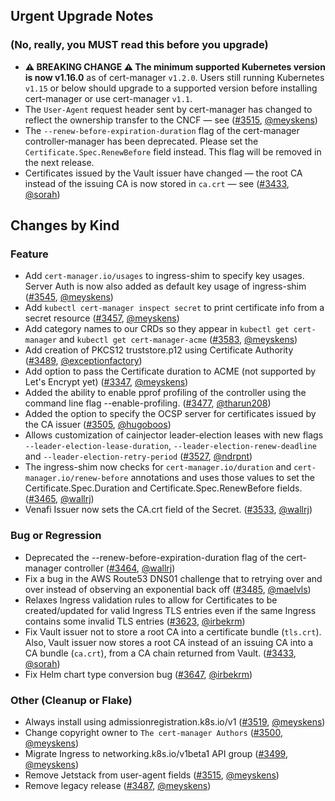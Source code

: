 ## Urgent Upgrade Notes

### (No, really, you MUST read this before you upgrade)

- **⚠️ BREAKING CHANGE ⚠️ The minimum supported Kubernetes version is now v1.16.0** as of cert-manager `v1.2.0`. Users still running Kubernetes `v1.15` or below should upgrade to a supported version before installing cert-manager or use cert-manager `v1.1`.
- The `User-Agent` request header sent by cert-manager has changed to reflect the ownership transfer to the CNCF — see ([#3515](https://github.com/jetstack/cert-manager/pull/3515), [@meyskens](https://github.com/meyskens))
- The `--renew-before-expiration-duration` flag of the cert-manager controller-manager has been deprecated. Please set the `Certificate.Spec.RenewBefore` field instead. This flag will be removed in the next release.
- Certificates issued by the Vault issuer have changed — the root CA instead of the issuing CA is now stored in `ca.crt` — see ([#3433](https://github.com/jetstack/cert-manager/pull/3433), [@sorah](https://github.com/sorah))

## Changes by Kind

### Feature

- Add  `cert-manager.io/usages` to ingress-shim to specify key usages. Server Auth is now also added as default key usage of ingress-shim ([#3545](https://github.com/jetstack/cert-manager/pull/3545), [@meyskens](https://github.com/meyskens))
- Add `kubectl cert-manager inspect secret` to print certificate info from a secret resource ([#3457](https://github.com/jetstack/cert-manager/pull/3457), [@meyskens](https://github.com/meyskens))
- Add category names to our CRDs so they appear in `kubectl get cert-manager` and `kubectl get cert-manager-acme` ([#3583](https://github.com/jetstack/cert-manager/pull/3583), [@meyskens](https://github.com/meyskens))
- Add creation of PKCS12 truststore.p12 using Certificate Authority ([#3489](https://github.com/jetstack/cert-manager/pull/3489), [@exceptionfactory](https://github.com/exceptionfactory))
- Add option to pass the Certificate duration to ACME (not supported by Let's Encrypt yet) ([#3347](https://github.com/jetstack/cert-manager/pull/3347), [@meyskens](https://github.com/meyskens))
- Added the ability to enable pprof profiling of the controller using the command line flag --enable-profiling. ([#3477](https://github.com/jetstack/cert-manager/pull/3477), [@tharun208](https://github.com/tharun208))
- Added the option to specify the OCSP server for certificates issued by the CA issuer ([#3505](https://github.com/jetstack/cert-manager/pull/3505), [@hugoboos](https://github.com/hugoboos))
- Allows customization of cainjector leader-election leases with new flags `--leader-election-lease-duration`, `--leader-election-renew-deadline` and `--leader-election-retry-period` ([#3527](https://github.com/jetstack/cert-manager/pull/3527), [@ndrpnt](https://github.com/ndrpnt))
- The ingress-shim now checks for `cert-manager.io/duration` and `cert-manager.io/renew-before` annotations and uses those values to set the Certificate.Spec.Duration and Certificate.Spec.RenewBefore fields. ([#3465](https://github.com/jetstack/cert-manager/pull/3465), [@wallrj](https://github.com/wallrj))
- Venafi Issuer now sets the CA.crt field of the Secret. ([#3533](https://github.com/jetstack/cert-manager/pull/3533), [@wallrj](https://github.com/wallrj))

### Bug or Regression

- Deprecated the --renew-before-expiration-duration flag of the cert-manager controller ([#3464](https://github.com/jetstack/cert-manager/pull/3464), [@wallrj](https://github.com/wallrj))
- Fix a bug in the AWS Route53 DNS01 challenge that to retrying over and over instead of observing an exponential back off ([#3485](https://github.com/jetstack/cert-manager/pull/3485), [@maelvls](https://github.com/maelvls))
- Relaxes Ingress validation rules to allow for Certificates to be created/updated for valid Ingress TLS entries even if the same Ingress contains some invalid TLS entries ([#3623](https://github.com/jetstack/cert-manager/pull/3623), [@irbekrm](https://github.com/irbekrm))
- Fix Vault issuer not to store a root CA into a certificate bundle (`tls.crt`). Also, Vault issuer now stores a root CA instead of an issuing CA into a CA bundle (`ca.crt`), from a CA chain returned from Vault. ([#3433](https://github.com/jetstack/cert-manager/pull/3433), [@sorah](https://github.com/sorah))
- Fix Helm chart type conversion bug ([#3647](https://github.com/jetstack/cert-manager/pull/3647), [@irbekrm](https://github.com/irbekrm))

### Other (Cleanup or Flake)

- Always install using admissionregistration.k8s.io/v1 ([#3519](https://github.com/jetstack/cert-manager/pull/3519), [@meyskens](https://github.com/meyskens))
- Change copyright owner to `The cert-manager Authors` ([#3500](https://github.com/jetstack/cert-manager/pull/3500), [@meyskens](https://github.com/meyskens))
- Migrate Ingress to networking.k8s.io/v1beta1 API group ([#3499](https://github.com/jetstack/cert-manager/pull/3499), [@meyskens](https://github.com/meyskens))
- Remove Jetstack from user-agent fields ([#3515](https://github.com/jetstack/cert-manager/pull/3515), [@meyskens](https://github.com/meyskens))
- Remove legacy release ([#3487](https://github.com/jetstack/cert-manager/pull/3487), [@meyskens](https://github.com/meyskens))

